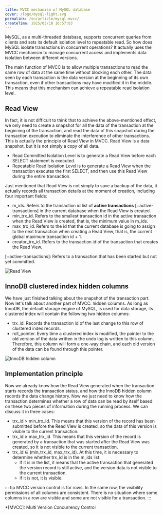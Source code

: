 ```yaml
---
title: MVCC mechanism of MySQL database
cover: /logo/mysql-light.svg
permalink: /en/article/mysql-mvcc/
createTime: 2025/03/18 16:57:03
---
```

MySQL, as a multi-threaded database, supports concurrent queries from clients and sets its default isolation level to repeatable read. So how does MySQL isolate transactions in concurrent operations? It actually uses the MVCC mechanism to manage concurrent access and implements data isolation between different versions.
<!-- more -->

The main function of MVCC is to allow multiple transactions to read the same row of data at the same time without blocking each other. The data seen by each transaction is the data version at the beginning of its own transaction, even if other transactions may have modified it in the middle. This means that this mechanism can achieve a repeatable read isolation level.

## Read View
In fact, it is not difficult to think that to achieve the above-mentioned effect, we only need to create a snapshot for all the data of the transaction at the beginning of the transaction, and read the data of this snapshot during the transaction execution to eliminate the interference of other transactions. This is actually the principle of Read View in MVCC. Read View is a data snapshot, but it is not simply a copy of all data.
- Read Committed Isolation Level is to generate a Read View before each SELECT statement is executed.
- Repeatable Read Isolation Level is to generate a Read View when the transaction executes the first SELECT, and then use this Read View during the entire transaction.

Just mentioned that Read View is not simply to save a backup of the data, it actually records all transaction details at the moment of creation, including four important fields:
- m_ids. Refers to the transaction id list of **active transactions** [+active-transactions] in the current database when the Read View is created.
- min_trx_id. Refers to the smallest transaction id in the active transaction when the Read View is created, that is, the minimum value in m_ids.
- max_trx_id. Refers to the id that the current database is going to assign to the next transaction when creating a Read View, that is, the current global maximum transaction id + 1.
- creator_trx_id. Refers to the transaction id of the transaction that creates the Read View.

[+active-transactions]: Refers to a transaction that has been started but not yet committed.

![Read View](/illustration/mvcc-read-view.png)

## InnoDB clustered index hidden columns
We have just finished talking about the snapshot of the transaction part. Now let's talk about another part of MVCC: hidden columns. As long as InnoDB, the default storage engine of MySQL, is used for data storage, its clustered index will contain the following two hidden columns:
- trx_id. Records the transaction id of the last change to this row of clustered index records.
- roll_pointer. Every time a clustered index is modified, the pointer to the old version of the data written in the undo log is written to this column. Therefore, this column will form a one-way chain, and each old version of the data can be found through this pointer.

![InnoDB hidden column](/illustration/mvcc-innodb-hidden-cols.png)

## Implementation principle
Now we already know how the Read View generated when the transaction starts records the transaction status, and how the InnoDB hidden column records the data change history. Now we just need to know how the transaction determines whether a row of data can be read by itself based on these two pieces of information during the running process. We can discuss it in three cases:
- trx_id > min_trx_id. This means that this version of the record has been submitted before the Read View is created, so the data of this version is visible to the current transaction.
- trx_id $\geq$ max_trx_id. This means that this version of the record is generated by a transaction that was started after the Read View was created, so it is not visible to the current transaction.
- trx_id $\in$ (min_trx_id, max_trx_id). At this time, it is necessary to determine whether trx_id is in the m_ids list:
  - If it is in the list, it means that the active transaction that generated the version record is still active, and the version data is not visible to the current transaction.
  - If it is not, it is visible.

::: tip MVCC version control is for rows. In the same row, the visibility permissions of all columns are consistent. There is no situation where some columns in a row are visible and some are not visible for a transaction.
:::

*[MVCC]: Multi Version Concurrency Control